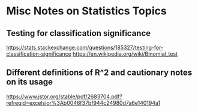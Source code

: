 # Misc Notes on Statistics Topics

## Testing for classification significance

https://stats.stackexchange.com/questions/185327/testing-for-classification-significance
https://en.wikipedia.org/wiki/Binomial_test


## Different definitions of R^2 and cautionary notes on its usage

https://www.jstor.org/stable/pdf/2683704.pdf?refreqid=excelsior%3Ab0046f37bf944c24980d7a6e140194a1

